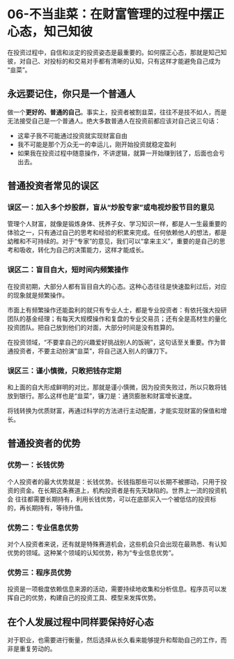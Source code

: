 # 06-不当韭菜：在财富管理的过程中摆正心态，知己知彼

在投资过程中，自信和淡定的投资姿态是最重要的。如何摆正心态，那就是知己知彼，对自己、对投标的和交易对手都有清晰的认知，只有这样才能避免自己成为
“韭菜”。

## 永远要记住，你只是一个普通人

做一个**更好的、普通的自己**。事实上，投资者被割韭菜，往往不是技不如人，而是无法接受自己是一个普通人。绝大多数普通人在投资前都应该对自己说三句话：

- 这辈子我不可能通过投资就实现财富自由
- 我不可能是那个万众无一的幸运儿，刚开始投资就稳定盈利
- 如果我在投资过程中随意操作，不讲逻辑，就算一开始赚到钱了，后面也会亏出去。

## 普通投资者常见的误区

### 误区一：加入多个炒股群，盲从“炒股专家”或电视炒股节目的意见

管理个人财富，就像是锻炼身体、抚养子女、学习知识一样，都是人一生最重要的体验之一，只有通过自己的思考和经验的积累来完成。任何依赖他人的想法，都是
幼稚和不可持续的。对于“专家”的意见，我们可以“拿来主义”，重要的是自己的思考和吸收，转化为自己的决策能力，这样才能成长。

### 误区二：盲目自大，短时间内频繁操作

在投资初期，大部分人都有盲目自大的心态。这种心态往往是快速盈利过后，对应的现象就是频繁操作。

市面上有频繁操作还能盈利的就只有专业人士，都是专业投资者：有依托强大投研团队的基金经理；有每天大规模操作和复盘的专业交易员；还有全是高材生的量化
投资团队。把自己放到他们的对面，大部分时间是没有胜算的。 

在投资领域，“不要拿自己的兴趣爱好挑战别人的饭碗”，这句话至关重要。作为普通投资者，不要主动扮演“韭菜”，将自己送入别人的镰刀下。

### 误区三：谨小慎微，只敢把钱存定期

和上面的自大形成鲜明的对比，那就是谨小慎微，因为投资失败过，所以只敢将钱放到银行。那么这样也是“韭菜”，镰刀是：通货膨胀和财富增长速度。

将钱转换为优质财富，再通过科学的方法进行主动配置，才能实现财富的保值和增长。

## 普通投资者的优势

### 优势一：长钱优势

个人投资者的最大优势就是：长钱优势。长钱指那些可以长期不被挪动，只用于投资的资金。在长期这条赛道上，机构投资者是有先天缺陷的。世界上一流的投资机会
往往都需要长期持有，利用长钱优势，可以在底部买入一个被低估的投资标的，再长期持有，等待升值。

### 优势二：专业信息优势

对个人投资者来说，还有就是特殊赛道机会，这些机会只会出现在最熟悉、有认知优势的领域。这种某个领域的认知优势，称为“专业信息优势”。

### 优势三：程序员优势

投资是一项极度依赖信息来源的活动，需要持续地收集和分析信息。程序员可以发挥自己的优势，构建自己的投资工具、模型来发挥优势。

## 在个人发展过程中同样要保持好心态

对于职业，也需要进行衡量，然后选择从长久看来能够提升和帮助自己的工作，而非是重复劳动的。